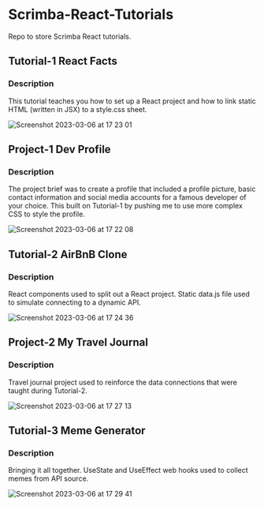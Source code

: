 # Scrimba-React-Tutorials
Repo to store Scrimba React tutorials.

## Tutorial-1 React Facts
### Description
This tutorial teaches you how to set up a React project and how to link static HTML (written in JSX) to a style.css sheet.

![Screenshot 2023-03-06 at 17 23 01](https://user-images.githubusercontent.com/122369018/223184467-62873604-8938-4c4f-8576-2f7765e3a4dd.png)
## Project-1 Dev Profile
### Description
The project brief was to create a profile that included a profile picture, basic contact information and social media accounts for a famous developer of your choice. This built on Tutorial-1 by pushing me to use more complex CSS to style the profile.

![Screenshot 2023-03-06 at 17 22 08](https://user-images.githubusercontent.com/122369018/223184288-3ff055dd-210f-4f9d-958d-c2ebe4c7b038.png)
## Tutorial-2 AirBnB Clone
### Description
React components used to split out a React project. Static data.js file used to simulate connecting to a dynamic API.

![Screenshot 2023-03-06 at 17 24 36](https://user-images.githubusercontent.com/122369018/223184879-7531407c-68ab-4379-95e9-3ab2aa7170d1.png)
## Project-2 My Travel Journal
### Description
Travel journal project used to reinforce the data connections that were taught during Tutorial-2.

![Screenshot 2023-03-06 at 17 27 13](https://user-images.githubusercontent.com/122369018/223185467-79f4352d-dd5b-43a6-acba-ede37f218e66.png)
## Tutorial-3 Meme Generator
### Description
Bringing it all together. UseState and UseEffect web hooks used to collect memes from API source. 

![Screenshot 2023-03-06 at 17 29 41](https://user-images.githubusercontent.com/122369018/223185969-b81bd301-dae3-46a5-9db8-bd87e39b7eef.png)

